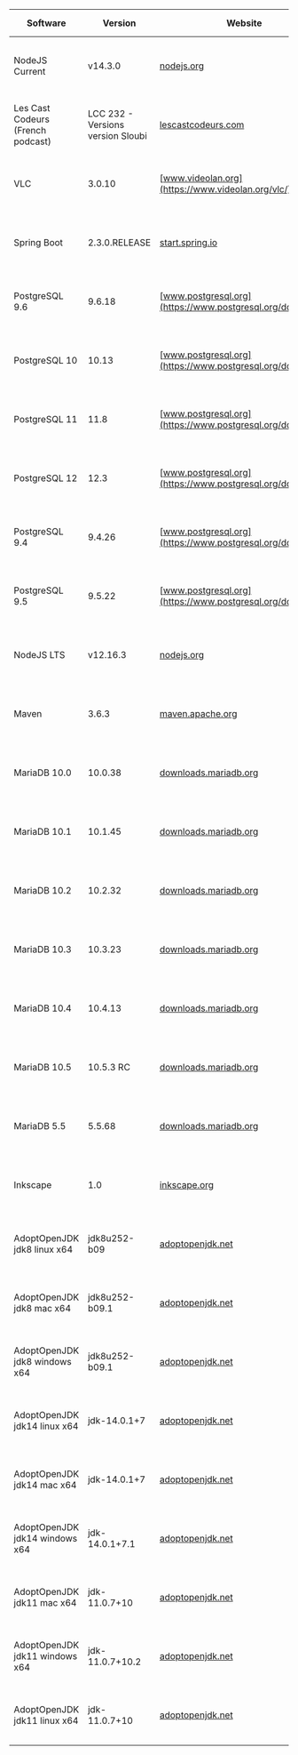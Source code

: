 |Software|Version|Website|Check date|
|---|---|---|---|
|NodeJS Current|v14.3.0|[nodejs.org](https://nodejs.org)|Wed May 20 00:00:39 CEST 2020|
|Les Cast Codeurs (French podcast)|LCC 232 - Versions version Sloubi|[lescastcodeurs.com](https://lescastcodeurs.com)|Mon May 18 13:00:32 CEST 2020|
|VLC|3.0.10|[www.videolan.org](https://www.videolan.org/vlc/)|Fri May 15 21:00:51 CEST 2020|
|Spring Boot|2.3.0.RELEASE|[start.spring.io](https://start.spring.io)|Fri May 15 21:00:49 CEST 2020|
|PostgreSQL 9.6|9.6.18|[www.postgresql.org](https://www.postgresql.org/download/)|Fri May 15 21:00:47 CEST 2020|
|PostgreSQL 10|10.13|[www.postgresql.org](https://www.postgresql.org/download/)|Fri May 15 21:00:46 CEST 2020|
|PostgreSQL 11|11.8|[www.postgresql.org](https://www.postgresql.org/download/)|Fri May 15 21:00:46 CEST 2020|
|PostgreSQL 12|12.3|[www.postgresql.org](https://www.postgresql.org/download/)|Fri May 15 21:00:46 CEST 2020|
|PostgreSQL 9.4|9.4.26|[www.postgresql.org](https://www.postgresql.org/download/)|Fri May 15 21:00:46 CEST 2020|
|PostgreSQL 9.5|9.5.22|[www.postgresql.org](https://www.postgresql.org/download/)|Fri May 15 21:00:46 CEST 2020|
|NodeJS LTS|v12.16.3|[nodejs.org](https://nodejs.org)|Fri May 15 21:00:43 CEST 2020|
|Maven|3.6.3|[maven.apache.org](https://maven.apache.org/download.cgi)|Fri May 15 21:00:42 CEST 2020|
|MariaDB 10.0|10.0.38|[downloads.mariadb.org](https://downloads.mariadb.org)|Fri May 15 21:00:40 CEST 2020|
|MariaDB 10.1|10.1.45|[downloads.mariadb.org](https://downloads.mariadb.org)|Fri May 15 21:00:40 CEST 2020|
|MariaDB 10.2|10.2.32|[downloads.mariadb.org](https://downloads.mariadb.org)|Fri May 15 21:00:40 CEST 2020|
|MariaDB 10.3|10.3.23|[downloads.mariadb.org](https://downloads.mariadb.org)|Fri May 15 21:00:40 CEST 2020|
|MariaDB 10.4|10.4.13|[downloads.mariadb.org](https://downloads.mariadb.org)|Fri May 15 21:00:40 CEST 2020|
|MariaDB 10.5|10.5.3 RC|[downloads.mariadb.org](https://downloads.mariadb.org)|Fri May 15 21:00:40 CEST 2020|
|MariaDB 5.5|5.5.68|[downloads.mariadb.org](https://downloads.mariadb.org)|Fri May 15 21:00:40 CEST 2020|
|Inkscape|1.0|[inkscape.org](https://inkscape.org)|Fri May 15 21:00:37 CEST 2020|
|AdoptOpenJDK jdk8 linux x64|jdk8u252-b09|[adoptopenjdk.net](https://adoptopenjdk.net/releases.html?variant=openjdk8&jvmVariant=hotspot)|Fri May 15 21:00:29 CEST 2020|
|AdoptOpenJDK jdk8 mac x64|jdk8u252-b09.1|[adoptopenjdk.net](https://adoptopenjdk.net/releases.html?variant=openjdk8&jvmVariant=hotspot)|Fri May 15 21:00:29 CEST 2020|
|AdoptOpenJDK jdk8 windows x64|jdk8u252-b09.1|[adoptopenjdk.net](https://adoptopenjdk.net/releases.html?variant=openjdk8&jvmVariant=hotspot)|Fri May 15 21:00:29 CEST 2020|
|AdoptOpenJDK jdk14 linux x64|jdk-14.0.1+7|[adoptopenjdk.net](https://adoptopenjdk.net/releases.html?variant=openjdk14&jvmVariant=hotspot)|Fri May 15 21:00:27 CEST 2020|
|AdoptOpenJDK jdk14 mac x64|jdk-14.0.1+7|[adoptopenjdk.net](https://adoptopenjdk.net/releases.html?variant=openjdk14&jvmVariant=hotspot)|Fri May 15 21:00:27 CEST 2020|
|AdoptOpenJDK jdk14 windows x64|jdk-14.0.1+7.1|[adoptopenjdk.net](https://adoptopenjdk.net/releases.html?variant=openjdk14&jvmVariant=hotspot)|Fri May 15 21:00:27 CEST 2020|
|AdoptOpenJDK jdk11 mac x64|jdk-11.0.7+10|[adoptopenjdk.net](https://adoptopenjdk.net/releases.html?variant=openjdk11&jvmVariant=hotspot)|Fri May 15 21:00:25 CEST 2020|
|AdoptOpenJDK jdk11 windows x64|jdk-11.0.7+10.2|[adoptopenjdk.net](https://adoptopenjdk.net/releases.html?variant=openjdk11&jvmVariant=hotspot)|Fri May 15 21:00:25 CEST 2020|
|AdoptOpenJDK jdk11 linux x64|jdk-11.0.7+10|[adoptopenjdk.net](https://adoptopenjdk.net/releases.html?variant=openjdk11&jvmVariant=hotspot)|Fri May 15 21:00:25 CEST 2020|
